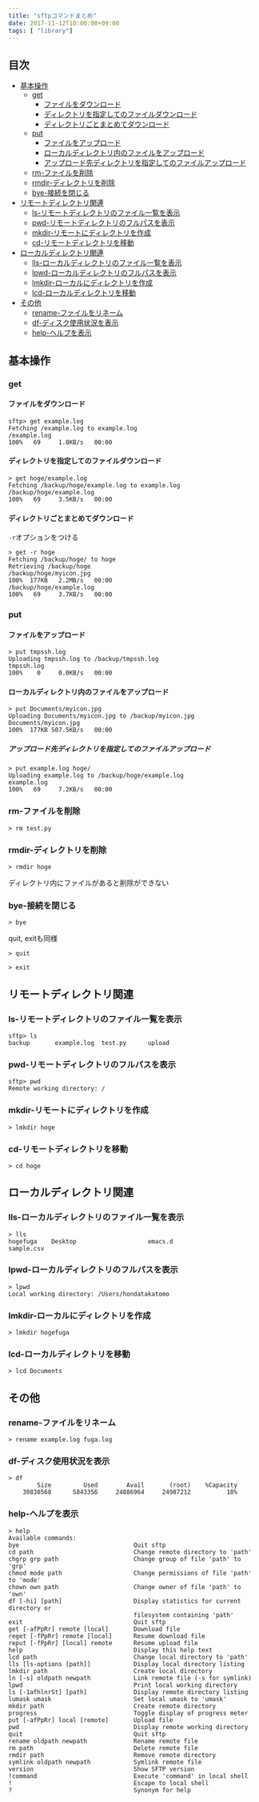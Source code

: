 ```yaml
---
title: "sftpコマンドまとめ"
date: 2017-11-12T10:00:00+09:00
tags: [ "library"]
---
```


## 目次

- [基本操作](#基本操作)
  - [get](#get)
    - [ファイルをダウンロード](#ファイルをダウンロード)
    - [ディレクトリを指定してのファイルダウンロード](#ディレクトリを指定してのファイルダウンロード)
    - [ディレクトリごとまとめてダウンロード](#ディレクトリごとまとめてダウンロード)
  - [put](#put)
    - [ファイルをアップロード](#ファイルをアップロード)
    - [ローカルディレクトリ内のファイルをアップロード](#ローカルディレクトリ内のファイルをアップロード)
    - [アップロード先ディレクトリを指定してのファイルアップロード](#アップロード先ディレクトリを指定してのファイルアップロード)
  - [rm-ファイルを削除](#rm-ファイルを削除)
  - [rmdir-ディレクトリを削除](#rmdir-ディレクトリを削除)
  - [bye-接続を閉じる](#bye-接続を閉じる)
- [リモートディレクトリ関連](#リモートディレクトリ関連)
  - [ls-リモートディレクトリのファイル一覧を表示](#ls-リモートディレクトリのファイル一覧を表示)
  - [pwd-リモートディレクトリのフルパスを表示](#pwd-リモートディレクトリのフルパスを表示)
  - [mkdir-リモートにディレクトリを作成](#mkdir-リモートにディレクトリを作成)
  - [cd-リモートディレクトリを移動](#cd-リモートディレクトリを移動)
- [ローカルディレクトリ関連](#ローカルディレクトリ関連)
  - [lls-ローカルディレクトリのファイル一覧を表示](#lls-ローカルディレクトリのファイル一覧を表示)
  - [lpwd-ローカルディレクトリのフルパスを表示](#lpwd-ローカルディレクトリのフルパスを表示)
  - [lmkdir-ローカルにディレクトリを作成](#lmkdir-ローカルにディレクトリを作成)
  - [lcd-ローカルディレクトリを移動](#lcd-ローカルディレクトリを移動)
- [その他](#その他)
  - [rename-ファイルをリネーム](#rename-ファイルをリネーム)
  - [df-ディスク使用状況を表示](#df-ディスク使用状況を表示)
  - [help-ヘルプを表示](#help-ヘルプを表示)

## 基本操作

### get

#### ファイルをダウンロード

```
sftp> get example.log
Fetching /example.log to example.log
/example.log                                                                                                                        100%   69     1.8KB/s   00:00
```

#### ディレクトリを指定してのファイルダウンロード

```
> get hoge/example.log
Fetching /backup/hoge/example.log to example.log
/backup/hoge/example.log                                                                                                            100%   69     3.5KB/s   00:00
```

#### ディレクトリごとまとめてダウンロード
`-r`オプションをつける
```
> get -r hoge
Fetching /backup/hoge/ to hoge
Retrieving /backup/hoge
/backup/hoge/myicon.jpg                                                                                                             100%  177KB   2.2MB/s   00:00
/backup/hoge/example.log                                                                                                            100%   69     3.7KB/s   00:00
```


### put
#### ファイルをアップロード

```
> put tmpssh.log
Uploading tmpssh.log to /backup/tmpssh.log
tmpssh.log                                                                                                                          100%    0     0.0KB/s   00:00
```

#### ローカルディレクトリ内のファイルをアップロード

```
> put Documents/myicon.jpg
Uploading Documents/myicon.jpg to /backup/myicon.jpg
Documents/myicon.jpg                                                                                                                100%  177KB 507.5KB/s   00:00
```


##### アップロード先ディレクトリを指定してのファイルアップロード

```
> put example.log hoge/
Uploading example.log to /backup/hoge/example.log
example.log                                                                                                                         100%   69     7.2KB/s   00:00
```

### rm-ファイルを削除
```
> rm test.py
```

### rmdir-ディレクトリを削除

```
> rmdir hoge
```

ディレクトリ内にファイルがあると削除ができない

### bye-接続を閉じる
```
> bye
```
quit, exitも同様
```
> quit
```


```
> exit
```

## リモートディレクトリ関連

### ls-リモートディレクトリのファイル一覧を表示
```
sftp> ls
backup       example.log  test.py      upload
```

### pwd-リモートディレクトリのフルパスを表示
```
sftp> pwd
Remote working directory: /
```

### mkdir-リモートにディレクトリを作成
```
> lmkdir hoge
```

### cd-リモートディレクトリを移動
```
> cd hoge
```

## ローカルディレクトリ関連

### lls-ローカルディレクトリのファイル一覧を表示
```
> lls
hogefuga    Desktop                    emacs.d                    sample.csv
```

### lpwd-ローカルディレクトリのフルパスを表示
```
> lpwd
Local working directory: /Users/hondatakatomo
```

### lmkdir-ローカルにディレクトリを作成
```
> lmkdir hogefuga
```

### lcd-ローカルディレクトリを移動
```
> lcd Documents
```

## その他

### rename-ファイルをリネーム
```
> rename example.log fuga.log
```

### df-ディスク使用状況を表示
```
> df
        Size         Used        Avail       (root)    %Capacity
    30830568      5843356     24886964     24987212          18%
```

### help-ヘルプを表示
```
> help
Available commands:
bye                                Quit sftp
cd path                            Change remote directory to 'path'
chgrp grp path                     Change group of file 'path' to 'grp'
chmod mode path                    Change permissions of file 'path' to 'mode'
chown own path                     Change owner of file 'path' to 'own'
df [-hi] [path]                    Display statistics for current directory or
                                   filesystem containing 'path'
exit                               Quit sftp
get [-afPpRr] remote [local]       Download file
reget [-fPpRr] remote [local]      Resume download file
reput [-fPpRr] [local] remote      Resume upload file
help                               Display this help text
lcd path                           Change local directory to 'path'
lls [ls-options [path]]            Display local directory listing
lmkdir path                        Create local directory
ln [-s] oldpath newpath            Link remote file (-s for symlink)
lpwd                               Print local working directory
ls [-1afhlnrSt] [path]             Display remote directory listing
lumask umask                       Set local umask to 'umask'
mkdir path                         Create remote directory
progress                           Toggle display of progress meter
put [-afPpRr] local [remote]       Upload file
pwd                                Display remote working directory
quit                               Quit sftp
rename oldpath newpath             Rename remote file
rm path                            Delete remote file
rmdir path                         Remove remote directory
symlink oldpath newpath            Symlink remote file
version                            Show SFTP version
!command                           Execute 'command' in local shell
!                                  Escape to local shell
?                                  Synonym for help
```
